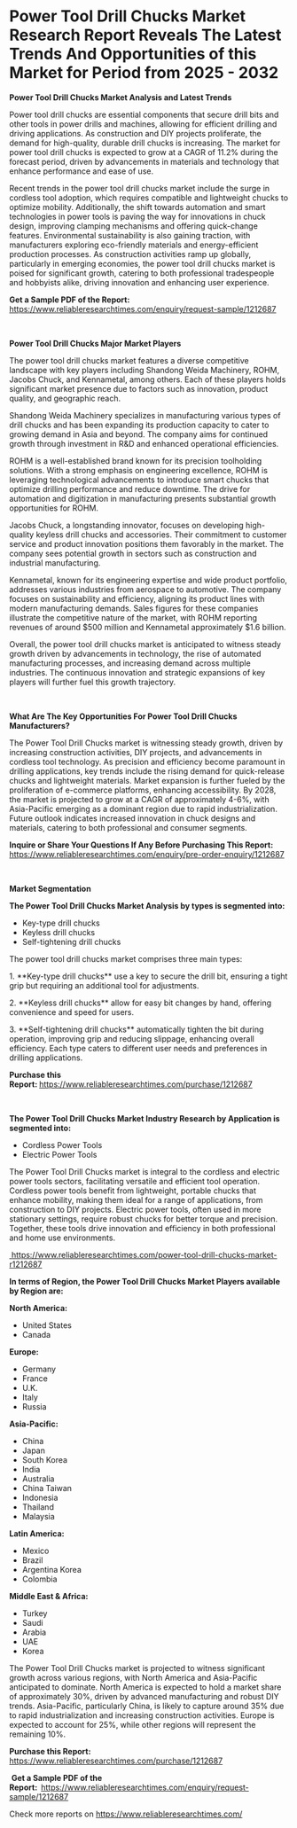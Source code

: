 <p><h1>Power Tool Drill Chucks Market Research Report Reveals The Latest Trends And Opportunities of this Market for Period from 2025 - 2032</h1></p><p><strong>Power Tool Drill Chucks Market Analysis and Latest Trends</strong></p>
<p><p>Power tool drill chucks are essential components that secure drill bits and other tools in power drills and machines, allowing for efficient drilling and driving applications. As construction and DIY projects proliferate, the demand for high-quality, durable drill chucks is increasing. The market for power tool drill chucks is expected to grow at a CAGR of 11.2% during the forecast period, driven by advancements in materials and technology that enhance performance and ease of use.</p><p>Recent trends in the power tool drill chucks market include the surge in cordless tool adoption, which requires compatible and lightweight chucks to optimize mobility. Additionally, the shift towards automation and smart technologies in power tools is paving the way for innovations in chuck design, improving clamping mechanisms and offering quick-change features. Environmental sustainability is also gaining traction, with manufacturers exploring eco-friendly materials and energy-efficient production processes. As construction activities ramp up globally, particularly in emerging economies, the power tool drill chucks market is poised for significant growth, catering to both professional tradespeople and hobbyists alike, driving innovation and enhancing user experience.</p></p>
<p><strong>Get a Sample PDF of the Report:&nbsp;</strong> <a href="https://www.reliableresearchtimes.com/enquiry/request-sample/1212687?utm_campaign=2989&utm_medium=2&utm_source=Github&utm_content=ia&utm_term=24032025&utm_id=power-tool-drill-chucks">https://www.reliableresearchtimes.com/enquiry/request-sample/1212687</a></p>
<p>&nbsp;</p>
<p><strong>Power Tool Drill Chucks Major Market Players</strong></p>
<p><p>The power tool drill chucks market features a diverse competitive landscape with key players including Shandong Weida Machinery, ROHM, Jacobs Chuck, and Kennametal, among others. Each of these players holds significant market presence due to factors such as innovation, product quality, and geographic reach.</p><p>Shandong Weida Machinery specializes in manufacturing various types of drill chucks and has been expanding its production capacity to cater to growing demand in Asia and beyond. The company aims for continued growth through investment in R&D and enhanced operational efficiencies.</p><p>ROHM is a well-established brand known for its precision toolholding solutions. With a strong emphasis on engineering excellence, ROHM is leveraging technological advancements to introduce smart chucks that optimize drilling performance and reduce downtime. The drive for automation and digitization in manufacturing presents substantial growth opportunities for ROHM.</p><p>Jacobs Chuck, a longstanding innovator, focuses on developing high-quality keyless drill chucks and accessories. Their commitment to customer service and product innovation positions them favorably in the market. The company sees potential growth in sectors such as construction and industrial manufacturing.</p><p>Kennametal, known for its engineering expertise and wide product portfolio, addresses various industries from aerospace to automotive. The company focuses on sustainability and efficiency, aligning its product lines with modern manufacturing demands. Sales figures for these companies illustrate the competitive nature of the market, with ROHM reporting revenues of around $500 million and Kennametal approximately $1.6 billion.</p><p>Overall, the power tool drill chucks market is anticipated to witness steady growth driven by advancements in technology, the rise of automated manufacturing processes, and increasing demand across multiple industries. The continuous innovation and strategic expansions of key players will further fuel this growth trajectory.</p></p>
<p>&nbsp;</p>
<p><strong>What Are The Key Opportunities For Power Tool Drill Chucks Manufacturers?</strong></p>
<p><p>The Power Tool Drill Chucks market is witnessing steady growth, driven by increasing construction activities, DIY projects, and advancements in cordless tool technology. As precision and efficiency become paramount in drilling applications, key trends include the rising demand for quick-release chucks and lightweight materials. Market expansion is further fueled by the proliferation of e-commerce platforms, enhancing accessibility. By 2028, the market is projected to grow at a CAGR of approximately 4-6%, with Asia-Pacific emerging as a dominant region due to rapid industrialization. Future outlook indicates increased innovation in chuck designs and materials, catering to both professional and consumer segments.</p></p>
<p><strong>Inquire or Share Your Questions If Any Before Purchasing This Report:</strong> <a href="https://www.reliableresearchtimes.com/enquiry/pre-order-enquiry/1212687?utm_campaign=2989&utm_medium=2&utm_source=Github&utm_content=ia&utm_term=24032025&utm_id=power-tool-drill-chucks">https://www.reliableresearchtimes.com/enquiry/pre-order-enquiry/1212687</a></p>
<p>&nbsp;</p>
<p><strong>Market Segmentation</strong></p>
<p><strong>The Power Tool Drill Chucks Market Analysis by types is segmented into:</strong></p>
<p><ul><li>Key-type drill chucks</li><li>Keyless drill chucks</li><li>Self-tightening drill chucks</li></ul></p>
<p><p>The power tool drill chucks market comprises three main types: </p><p>1. **Key-type drill chucks** use a key to secure the drill bit, ensuring a tight grip but requiring an additional tool for adjustments. </p><p>2. **Keyless drill chucks** allow for easy bit changes by hand, offering convenience and speed for users. </p><p>3. **Self-tightening drill chucks** automatically tighten the bit during operation, improving grip and reducing slippage, enhancing overall efficiency. Each type caters to different user needs and preferences in drilling applications.</p></p>
<p><strong>Purchase this Report:&nbsp;</strong><a href="https://www.reliableresearchtimes.com/purchase/1212687?utm_campaign=2989&utm_medium=2&utm_source=Github&utm_content=ia&utm_term=24032025&utm_id=power-tool-drill-chucks">https://www.reliableresearchtimes.com/purchase/1212687</a></p>
<p>&nbsp;</p>
<p><strong>The Power Tool Drill Chucks Market Industry Research by Application is segmented into:</strong></p>
<p><ul><li>Cordless Power Tools</li><li>Electric Power Tools</li></ul></p>
<p><p>The Power Tool Drill Chucks market is integral to the cordless and electric power tools sectors, facilitating versatile and efficient tool operation. Cordless power tools benefit from lightweight, portable chucks that enhance mobility, making them ideal for a range of applications, from construction to DIY projects. Electric power tools, often used in more stationary settings, require robust chucks for better torque and precision. Together, these tools drive innovation and efficiency in both professional and home use environments.</p></p>
<p><a href="https://www.reliableresearchtimes.com/power-tool-drill-chucks-market-r1212687?utm_campaign=2989&utm_medium=2&utm_source=Github&utm_content=ia&utm_term=24032025&utm_id=power-tool-drill-chucks">&nbsp;https://www.reliableresearchtimes.com/power-tool-drill-chucks-market-r1212687</a></p>
<p><strong>In terms of Region, the Power Tool Drill Chucks Market Players available by Region are:</strong></p>
<p>
    <p> <strong> North America: </strong>
        <ul>
            <li>United States</li>
            <li>Canada</li>
        </ul>
        </p> 
    <p> <strong> Europe: </strong>
        <ul>
            <li>Germany</li>
            <li>France</li>
            <li>U.K.</li>
            <li>Italy</li>
            <li>Russia</li>
        </ul>
        </p> 
    <p> <strong> Asia-Pacific: </strong>
        <ul>
            <li>China</li>
            <li>Japan</li>
            <li>South Korea</li>
            <li>India</li>
            <li>Australia</li>
            <li>China Taiwan</li>
            <li>Indonesia</li>
            <li>Thailand</li>
            <li>Malaysia</li>
        </ul>
        </p> 
    <p> <strong> Latin America: </strong>
        <ul>
            <li>Mexico</li>
            <li>Brazil</li>
            <li>Argentina Korea</li>
            <li>Colombia</li>
        </ul>
        </p> 
    <p> <strong> Middle East & Africa: </strong>
        <ul>
            <li>Turkey</li>
            <li>Saudi</li>
            <li>Arabia</li>
            <li>UAE</li>
            <li>Korea</li>
        </ul>
    </p>
    </p>
<p><p>The Power Tool Drill Chucks market is projected to witness significant growth across various regions, with North America and Asia-Pacific anticipated to dominate. North America is expected to hold a market share of approximately 30%, driven by advanced manufacturing and robust DIY trends. Asia-Pacific, particularly China, is likely to capture around 35% due to rapid industrialization and increasing construction activities. Europe is expected to account for 25%, while other regions will represent the remaining 10%.</p></p>
<p><strong>Purchase this Report: </strong><a href="https://www.reliableresearchtimes.com/purchase/1212687?utm_campaign=2989&utm_medium=2&utm_source=Github&utm_content=ia&utm_term=24032025&utm_id=power-tool-drill-chucks">https://www.reliableresearchtimes.com/purchase/1212687</a></p>
<p>&nbsp;<strong>Get a Sample PDF of the Report:&nbsp;&nbsp;</strong><a href="https://www.reliableresearchtimes.com/enquiry/request-sample/1212687?utm_campaign=2989&utm_medium=2&utm_source=Github&utm_content=ia&utm_term=24032025&utm_id=power-tool-drill-chucks">https://www.reliableresearchtimes.com/enquiry/request-sample/1212687</a></p>
<p><strong></strong></p>
<p>Check more reports on <a href="https://www.reliableresearchtimes.com/?utm_campaign=2989&utm_medium=2&utm_source=Github&utm_content=ia&utm_term=24032025&utm_id=power-tool-drill-chucks">https://www.reliableresearchtimes.com/</a></p>